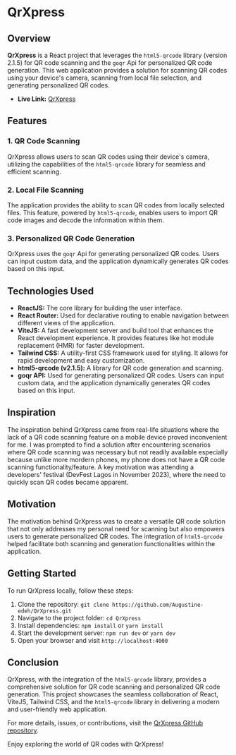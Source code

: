 # QrXpress

## Overview

**QrXpress** is a React project that leverages the `html5-qrcode` library (version 2.1.5) for QR code scanning and the `goqr` Api for personalized QR code generation. This web application provides a solution for scanning QR codes using your device's camera, scanning from local file selection, and generating personalized QR codes.

- **Live Link:** [QrXpress](https://qr-xpress.vercel.app)

## Features

### 1. QR Code Scanning

QrXpress allows users to scan QR codes using their device's camera, utilizing the capabilities of the `html5-qrcode` library for seamless and efficient scanning.

### 2. Local File Scanning

The application provides the ability to scan QR codes from locally selected files. This feature, powered by `html5-qrcode`, enables users to import QR code images and decode the information within them.

### 3. Personalized QR Code Generation

QrXpress uses the `goqr` Api for generating personalized QR codes. Users can input custom data, and the application dynamically generates QR codes based on this input.

## Technologies Used

- **ReactJS:** The core library for building the user interface.
- **React Router:** Used for declarative routing to enable navigation between different views of the application.
- **ViteJS:** A fast development server and build tool that enhances the React development experience. It provides features like hot module replacement (HMR) for faster development.
- **Tailwind CSS:** A utility-first CSS framework used for styling. It allows for rapid development and easy customization.
- **html5-qrcode (v2.1.5):** A library for QR code generation and scanning.
- **goqr API:** Used for generating personalized QR codes. Users can input custom data, and the application dynamically generates QR codes based on this input.

## Inspiration

The inspiration behind QrXpress came from real-life situations where the lack of a QR code scanning feature on a mobile device proved inconvenient for me. I was prompted to find a solution after encountering scenarios where QR code scanning was necessary but not readily available especially because unlike more mordern phones, my phone does not have a QR code scanning functionality/feature. A key motivation was attending a developers' festival (DevFest Lagos in November 2023), where the need to quickly scan QR codes became apparent.

## Motivation

The motivation behind QrXpress was to create a versatile QR code solution that not only addresses my personal need for scanning but also empowers users to generate personalized QR codes. The integration of `html5-qrcode` helped facilitate both scanning and generation functionalities within the application.

## Getting Started

To run QrXpress locally, follow these steps:

1. Clone the repository: `git clone https://github.com/Augustine-edeh/QrXpress.git`
2. Navigate to the project folder: `cd QrXpress`
3. Install dependencies: `npm install` or `yarn install`
4. Start the development server: `npm run dev` or `yarn dev`
5. Open your browser and visit `http://localhost:4000`

## Conclusion

QrXpress, with the integration of the `html5-qrcode` library, provides a comprehensive solution for QR code scanning and personalized QR code generation. This project showcases the seamless collaboration of React, ViteJS, Tailwind CSS, and the `html5-qrcode` library in delivering a modern and user-friendly web application.

For more details, issues, or contributions, visit the [QrXpress GitHub repository](https://github.com/Augustine-edeh/QrXpress).

Enjoy exploring the world of QR codes with QrXpress!
